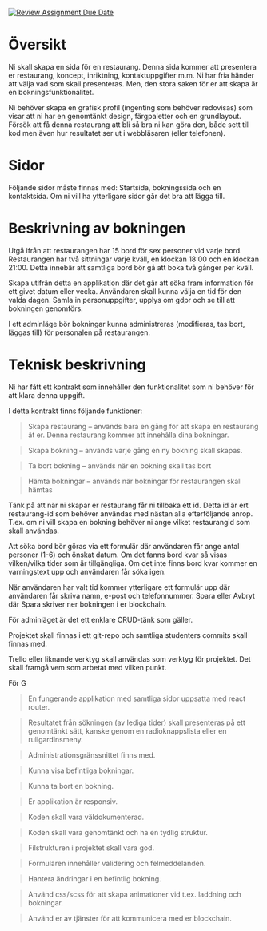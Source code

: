 [![Review Assignment Due Date](https://classroom.github.com/assets/deadline-readme-button-24ddc0f5d75046c5622901739e7c5dd533143b0c8e959d652212380cedb1ea36.svg)](https://classroom.github.com/a/BHyDwSGZ)


# Översikt

Ni skall skapa en sida för en restaurang. Denna sida kommer att presentera er restaurang, koncept, inriktning, kontaktuppgifter m.m. Ni har fria händer att välja vad som skall presenteras. Men, den stora saken för er att skapa är en bokningsfunktionalitet.

Ni behöver skapa en grafisk profil (ingenting som behöver redovisas) som visar att ni har en genomtänkt design, färgpaletter och en grundlayout. Försök att få denna restaurang att bli så bra ni kan göra den, både sett till kod men även hur resultatet ser ut i webbläsaren (eller telefonen).

 
# Sidor

Följande sidor måste finnas med: Startsida, bokningssida och en kontaktsida. Om ni vill ha ytterligare sidor går det bra att lägga till.

 
# Beskrivning av bokningen

Utgå ifrån att restaurangen har 15 bord för sex personer vid varje bord. Restaurangen har två sittningar varje kväll, en klockan 18:00 och en klockan 21:00. Detta innebär att samtliga bord bör gå att boka två gånger per kväll.

Skapa utifrån detta en applikation där det går att söka fram information för ett givet datum eller vecka. Användaren skall kunna välja en tid för den valda dagen. Samla in personuppgifter, upplys om gdpr och se till att bokningen genomförs.

I ett adminläge bör bokningar kunna administreras (modifieras, tas bort, läggas till) för personalen på restaurangen.

 
# Teknisk beskrivning

Ni har fått ett kontrakt som innehåller den funktionalitet som ni behöver för att klara denna uppgift.

I detta kontrakt finns följande funktioner:

 

>Skapa restaurang – används bara en gång för att skapa en restaurang åt er. Denna restaurang kommer att innehålla dina bokningar.

>Skapa bokning – används varje gång en ny bokning skall skapas.

>Ta bort bokning – används när en bokning skall tas bort

>Hämta bokningar – används när bokningar för restaurangen skall hämtas

 

Tänk på att när ni skapar er restaurang får ni tillbaka ett id. Detta id är ert restaurang-id som behöver användas med nästan alla efterföljande anrop. T.ex. om ni vill skapa en bokning behöver ni ange vilket restaurangid som skall användas.

 

Att söka bord bör göras via ett formulär där användaren får ange antal personer (1-6) och önskat datum. Om det fanns bord kvar så visas vilken/vilka tider som är tillgängliga. Om det inte finns bord kvar kommer en varningstext upp och användaren får söka igen.

När användaren har valt tid kommer ytterligare ett formulär upp där användaren får skriva namn, e-post och telefonnummer. Spara eller Avbryt där Spara skriver ner bokningen i er blockchain.

För adminläget är det ett enklare CRUD-tänk som gäller.

Projektet skall finnas i ett git-repo och samtliga studenters commits skall finnas med.

Trello eller liknande verktyg skall användas som verktyg för projektet. Det skall framgå vem som arbetat med vilken punkt.

 
För G

>En fungerande applikation med samtliga sidor uppsatta med react router.

>Resultatet från sökningen (av lediga tider) skall presenteras på ett genomtänkt sätt, kanske genom en radioknappslista eller en rullgardinsmeny.

>Administrationsgränssnittet finns med.

>Kunna visa befintliga bokningar.

>Kunna ta bort en bokning.

>Er applikation är responsiv.

>Koden skall vara väldokumenterad.

>Koden skall vara genomtänkt och ha en tydlig struktur.

>Filstrukturen i projektet skall vara god.

>Formulären innehåller validering och felmeddelanden.

>Hantera ändringar i en befintlig bokning.

>Använd css/scss för att skapa animationer vid t.ex. laddning och bokningar.

>Använd er av tjänster för att kommunicera med er blockchain.